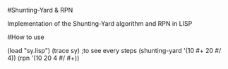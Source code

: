 #Shunting-Yard & RPN

Implementation of the Shunting-Yard algorithm and RPN in LISP

#How to use

(load "sy.lisp")
(trace sy) ;to see every steps
(shunting-yard '(10 #\+ 20 #\/ 4))
(rpn '(10 20 4 #\/ #\+))



